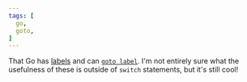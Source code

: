 ```yaml
---
tags: [
  go,
  goto,
]
---
```

That Go has [labels](https://go.dev/ref/spec#Label_scopes) and can [`goto label`](https://go.dev/ref/spec#Goto_statements).
I'm not entirely sure what the usefulness of these is outside of `switch` statements, but it's still cool!